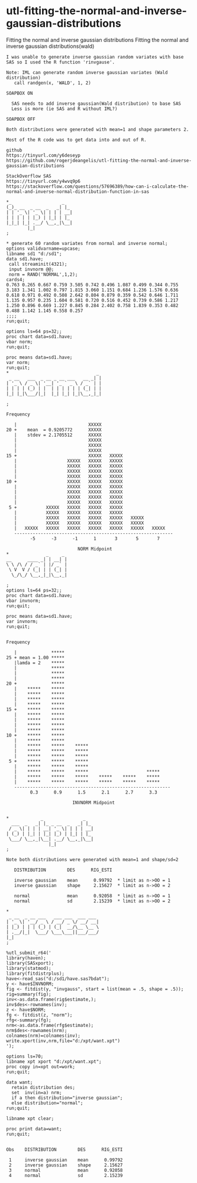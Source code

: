 # utl-fitting-the-normal-and-inverse-gaussian-distributions
Fitting the normal and inverse gaussian distributions
    Fitting the normal and inverse gaussian distributions(wald)                                                                     
                                                                                                                                    
    I was unable to generate inverse gaussian random variates with base SAS so I used the R function 'rinvgause'.                   
                                                                                                                                    
    Note: IML can generate random inverse gaussian variates (Wald distribution)                                                     
       call randgen(x, 'WALD', 1, 2)                                                                                                
                                                                                                                                    
    SOAPBOX ON                                                                                                                      
                                                                                                                                    
      SAS needs to add inverse gaussian(Wald distribution) to base SAS                                                              
      Less is more (ie SAS and R without IML?)                                                                                      
                                                                                                                                    
    SOAPBOX OFF                                                                                                                     
                                                                                                                                    
    Both distributions were generated with mean=1 and shape parameters 2.                                                           
                                                                                                                                    
    Most of the R code was to get data into and out of R.                                                                           
                                                                                                                                    
    github                                                                                                                          
    https://tinyurl.com/y6deseyp                                                                                                    
    https://github.com/rogerjdeangelis/utl-fitting-the-normal-and-inverse-gaussian-distributions                                    
                                                                                                                                    
    StackOverflow SAS                                                                                                               
    https://tinyurl.com/y4wvq9p6                                                                                                    
    https://stackoverflow.com/questions/57696389/how-can-i-calculate-the-normal-and-inverse-normal-distribution-function-in-sas     
                                                                                                                                    
    *_                   _                                                                                                          
    (_)_ __  _ __  _   _| |_                                                                                                        
    | | '_ \| '_ \| | | | __|                                                                                                       
    | | | | | |_) | |_| | |_                                                                                                        
    |_|_| |_| .__/ \__,_|\__|                                                                                                       
            |_|                                                                                                                     
    ;                                                                                                                               
                                                                                                                                    
    * generate 60 random variates from normal and inverse normal;                                                                   
    options validvarname=upcase;                                                                                                    
    libname sd1 "d:/sd1";                                                                                                           
    data sd1.have;                                                                                                                  
     call streaminit(4321);                                                                                                         
     input invnorm @@;                                                                                                              
     norm = RAND('NORMAL',1,2);                                                                                                     
    cards4;                                                                                                                         
    0.763 0.265 0.667 0.759 3.505 0.742 0.496 1.087 0.499 0.344 0.755                                                               
    3.183 1.341 1.002 0.797 1.815 3.060 1.151 0.684 1.236 1.576 0.636                                                               
    0.618 0.971 0.492 0.508 2.642 0.804 0.879 0.359 0.542 0.646 1.711                                                               
    1.135 0.957 0.235 1.604 0.581 0.720 0.516 0.452 0.739 0.586 1.217                                                               
    1.250 0.896 0.669 1.227 0.845 0.284 2.402 0.758 1.839 0.353 0.482                                                               
    0.488 1.142 1.145 0.558 0.257                                                                                                   
    ;;;;                                                                                                                            
    run;quit;                                                                                                                       
                                                                                                                                    
    options ls=64 ps=32;;                                                                                                           
    proc chart data=sd1.have;                                                                                                       
    vbar norm;                                                                                                                      
    run;quit;                                                                                                                       
                                                                                                                                    
    proc means data=sd1.have;                                                                                                       
    var norm;                                                                                                                       
    run;quit;                                                                                                                       
    *                                 _                                                                                             
     _ __   ___  _ __ _ __ ___   __ _| |                                                                                            
    | '_ \ / _ \| '__| '_ ` _ \ / _` | |                                                                                            
    | | | | (_) | |  | | | | | | (_| | |                                                                                            
    |_| |_|\___/|_|  |_| |_| |_|\__,_|_|                                                                                            
                                                                                                                                    
    ;                                                                                                                               
                                                                                                                                    
    Frequency                                                                                                                       
                                                                                                                                    
       |                           XXXXX                                                                                            
    20 +    mean  = 0.9205772      XXXXX                                                                                            
       |    stdev = 2.1705512      XXXXX                                                                                            
       |                           XXXXX                                                                                            
       |                           XXXXX                                                                                            
       |                           XXXXX                                                                                            
    15 +                           XXXXX   XXXXX                                                                                    
       |                   XXXXX   XXXXX   XXXXX                                                                                    
       |                   XXXXX   XXXXX   XXXXX                                                                                    
       |                   XXXXX   XXXXX   XXXXX                                                                                    
       |                   XXXXX   XXXXX   XXXXX                                                                                    
    10 +                   XXXXX   XXXXX   XXXXX                                                                                    
       |                   XXXXX   XXXXX   XXXXX                                                                                    
       |                   XXXXX   XXXXX   XXXXX                                                                                    
       |                   XXXXX   XXXXX   XXXXX                                                                                    
       |                   XXXXX   XXXXX   XXXXX                                                                                    
     5 +           XXXXX   XXXXX   XXXXX   XXXXX                                                                                    
       |           XXXXX   XXXXX   XXXXX   XXXXX                                                                                    
       |           XXXXX   XXXXX   XXXXX   XXXXX   XXXXX                                                                            
       |           XXXXX   XXXXX   XXXXX   XXXXX   XXXXX                                                                            
       |   XXXXX   XXXXX   XXXXX   XXXXX   XXXXX   XXXXX   XXXXX                                                                    
       ------------------------------------------------------------                                                                 
             -5      -3      -1      1       3       5       7                                                                      
                                                                                                                                    
                               NORM Midpoint                                                                                        
    *              _     _                                                                                                          
    __      ____ _| | __| |                                                                                                         
    \ \ /\ / / _` | |/ _` |                                                                                                         
     \ V  V / (_| | | (_| |                                                                                                         
      \_/\_/ \__,_|_|\__,_|                                                                                                         
                                                                                                                                    
    ;                                                                                                                               
    options ls=64 ps=32;;                                                                                                           
    proc chart data=sd1.have;                                                                                                       
    vbar invnorm;                                                                                                                   
    run;quit;                                                                                                                       
                                                                                                                                    
    proc means data=sd1.have;                                                                                                       
    var invnorm;                                                                                                                    
    run;quit;                                                                                                                       
                                                                                                                                    
                                                                                                                                    
    Frequency                                                                                                                       
                                                                                                                                    
       |             *****                                                                                                          
    25 + mean = 1.00 *****                                                                                                          
       |lamda = 2    *****                                                                                                          
       |             *****                                                                                                          
       |             *****                                                                                                          
       |             *****                                                                                                          
    20 +             *****                                                                                                          
       |    *****    *****                                                                                                          
       |    *****    *****                                                                                                          
       |    *****    *****                                                                                                          
       |    *****    *****                                                                                                          
    15 +    *****    *****                                                                                                          
       |    *****    *****                                                                                                          
       |    *****    *****                                                                                                          
       |    *****    *****                                                                                                          
       |    *****    *****                                                                                                          
    10 +    *****    *****                                                                                                          
       |    *****    *****                                                                                                          
       |    *****    *****    *****                                                                                                 
       |    *****    *****    *****                                                                                                 
       |    *****    *****    *****                                                                                                 
     5 +    *****    *****    *****                                                                                                 
       |    *****    *****    *****                                                                                                 
       |    *****    *****    *****                      *****                                                                      
       |    *****    *****    *****    *****    *****    *****                                                                      
       |    *****    *****    *****    *****    *****    *****                                                                      
       -----------------------------------------------------------                                                                  
             0.3      0.9      1.5      2.1      2.7      3.3                                                                       
                                                                                                                                    
                             INVNORM Midpoint                                                                                       
                                                                                                                                    
                                                                                                                                    
    *            _               _                                                                                                  
      ___  _   _| |_ _ __  _   _| |_                                                                                                
     / _ \| | | | __| '_ \| | | | __|                                                                                               
    | (_) | |_| | |_| |_) | |_| | |_                                                                                                
     \___/ \__,_|\__| .__/ \__,_|\__|                                                                                               
                    |_|                                                                                                             
    ;                                                                                                                               
                                                                                                                                    
    Note both distributions were generated with mean=1 and shape/sd=2                                                               
                                                                                                                                    
       DISTRIBUTION        DES      RIG_ESTI                                                                                        
                                                                                                                                    
       inverse gaussian    mean      0.99792  * limit as n->OO = 1                                                                  
       inverse gaussian    shape     2.15627  * limit as n->OO = 2                                                                  
                                                                                                                                    
       normal              mean      0.92058  * limit as n->OO = 1                                                                  
       normal              sd        2.15239  * limit as n->OO = 2                                                                  
                                                                                                                                    
    *                                                                                                                               
     _ __  _ __ ___   ___ ___  ___ ___                                                                                              
    | '_ \| '__/ _ \ / __/ _ \/ __/ __|                                                                                             
    | |_) | | | (_) | (_|  __/\__ \__ \                                                                                             
    | .__/|_|  \___/ \___\___||___/___/                                                                                             
    |_|                                                                                                                             
    ;                                                                                                                               
                                                                                                                                    
    %utl_submit_r64('                                                                                                               
    library(haven);                                                                                                                 
    library(SASxport);                                                                                                              
    library(statmod);                                                                                                               
    library(fitdistrplus);                                                                                                          
    have<-read_sas("d:/sd1/have.sas7bdat");                                                                                         
    y <- have$INVNORM;                                                                                                              
    fig <- fitdist(y, "invgauss", start = list(mean = .5, shape = .5));                                                             
    rig=summary(fig);                                                                                                               
    inv<-as.data.frame(rig$estimate,);                                                                                              
    inv$des<-rownames(inv);                                                                                                         
    z <- have$NORM;                                                                                                                 
    fg <- fitdist(z, "norm");                                                                                                       
    rfg<-summary(fg);                                                                                                               
    nrm<-as.data.frame(rfg$estimate);                                                                                               
    nrm$des<-rownames(nrm);                                                                                                         
    colnames(nrm)=colnames(inv);                                                                                                    
    write.xport(inv,nrm,file="d:/xpt/want.xpt")                                                                                     
    ');                                                                                                                             
                                                                                                                                    
    options ls=70;                                                                                                                  
    libname xpt xport "d:/xpt/want.xpt";                                                                                            
    proc copy in=xpt out=work;                                                                                                      
    run;quit;                                                                                                                       
                                                                                                                                    
    data want;                                                                                                                      
      retain distribution des;                                                                                                      
      set  inv(in=a) nrm;                                                                                                           
      if a then distribution="inverse gaussian";                                                                                    
      else distribution="normal";                                                                                                   
    run;quit;                                                                                                                       
                                                                                                                                    
    libname xpt clear;                                                                                                              
                                                                                                                                    
    proc print data=want;                                                                                                           
    run;quit;                                                                                                                       
                                                                                                                                    
                                                                                                                                    
    Obs    DISTRIBUTION        DES      RIG_ESTI                                                                                    
                                                                                                                                    
     1     inverse gaussian    mean      0.99792                                                                                    
     2     inverse gaussian    shape     2.15627                                                                                    
     3     normal              mean      0.92058                                                                                    
     4     normal              sd        2.15239                                                                                    
                                                                                                                                    
                                                                                                                                    
                                                                                                                                    
